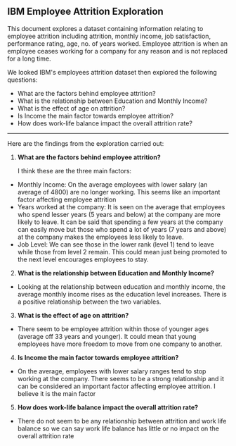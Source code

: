## IBM Employee Attrition Exploration

This document explores a dataset containing information relating to employee attrition including attrition, monthly income, job satisfaction, performance rating, age, no. of years worked.
Employee attrition is when an employee ceases working for a company for any reason and is not replaced for a long time.

We looked IBM's employees attrition dataset then explored the following questions:

+ What are the factors behind employee attrition?
+ What is the relationship between Education and Monthly Income?
+ What is the effect of age on attrition?
+ Is Income the main factor towards employee attrition?
+ How does work-life balance impact the overall attrition rate?
---
Here are the findings from the exploration carried out:

1. **What are the factors behind employee attrition?**

     I think these are the three main factors:
+ Monthly Income: On the average employees with lower salary (an average of 4800) are no longer working. This seems like an important factor affecting employee attrition
+ Years worked at the company: It is seen on the average that employees who spend lesser years (5 years and below) at the company are more likely to leave. It can be said that spending a few years at the company can easily move but those who spend a lot of years (7 years and above) at the company makes the employees less likely to leave.
+ Job Level: We can see those in the lower rank (level 1) tend to leave while those from level 2 remain. This could mean just being promoted to the next level encourages employees to stay.

2. **What is the relationship between Education and Monthly Income?**
+ Looking at the relationship between education and monthly income, the average monthly income rises as the education level increases. There is a positive relationship between the two variables.

3. **What is the effect of age on attrition?**
+ There seem to be employee attrition within those of younger ages (average off 33 years and younger). It could mean that young employees have more freedom to move from one company to another.

4. **Is Income the main factor towards employee attrition?**
+  On the average, employees with lower salary ranges tend to stop working at the company. There seems to be a strong relationship and it can be considered an important factor affecting employee attrition. I believe it is the main factor

5. **How does work-life balance impact the overall attrition rate?**
+ There do not seem to be any relationship between attrition and work life balance so we can say work life balance has little or no impact on the overall attrition rate
